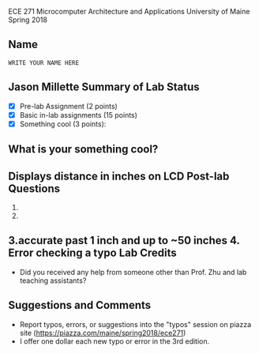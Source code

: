 ECE 271 Microcomputer Architecture and Applications
University of Maine
Spring 2018     

Name
-----------
```
WRITE YOUR NAME HERE
```
Jason Millette
Summary of Lab Status
-------
- [x] Pre-lab Assignment (2 points) 
- [x] Basic in-lab assignments (15 points) 
- [x] Something cool (3 points): 

What is your something cool?
-------
Displays distance in inches on LCD
Post-lab Questions
-------
1.
2.
3.accurate past 1 inch and up to ~50 inches
4. Error checking a typo
Lab Credits
-------
* Did you received any help from someone other than Prof. Zhu and lab teaching assistants?

Suggestions and Comments
-------
* Report typos, errors, or suggestions into the "typos" session on piazza site (https://piazza.com/maine/spring2018/ece271)
* I offer one dollar each new typo or error in the 3rd edition.
